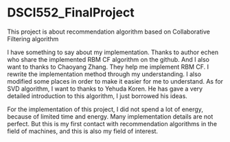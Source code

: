 # DSCI552_FinalProject
This project is about recommendation algorithm based on Collaborative Filtering algorithm

I have something to say about my implementation.
Thanks to author echen who share the implemented RBM CF algorithm on the github. And I also want to thanks to Chaoyang Zhang.
They help me implement RBM CF. I rewrite the implementation method through my understanding.
I also modified some places in order to make it easier for me to understand.
As for SVD algorithm, I want to thanks to ‪Yehuda Koren. He has gave a very detailed introduction to this algorithm, I just borrowed his ideas.

For the implementation of this project, I did not spend a lot of energy, because of limited time and energy. Many implementation details are not perfect. 
But this is my first contact with recommendation algorithms in the field of machines, and this is also my field of interest.
